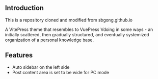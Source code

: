 ## Introduction

This is a repository cloned and modified from sbgong.github.io

A VitePress theme that resembles to VuePress Vdoing in some ways - an initially scattered, then gradually structured, and eventually systemized organization of a personal knowledge base.

## Features

- Auto sidebar on the left side
- Post content area is set to be wide for PC mode
